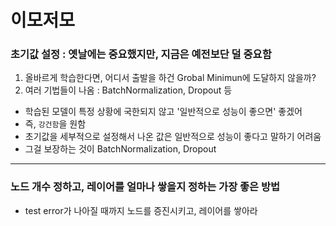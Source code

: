 # 이모저모



### 초기값 설정 : 옛날에는 중요했지만, 지금은 예전보단 덜 중요함
1. 올바르게 학습한다면, 어디서 출발을 하건 Grobal Minimun에 도달하지 않을까?
2. 여러 기법들이 나옴 : BatchNormalization, Dropout 등
  * 학습된 모델이 특정 상황에 국한되지 않고 '일반적으로 성능이 좋으면' 좋겠어
  * 즉, `강건함`을 원함
  * 초기값을 세부적으로 설정해서 나온 값은 일반적으로 성능이 좋다고 말하기 어려움
  * 그걸 보장하는 것이 BatchNormalization, Dropout

---

### 노드 개수 정하고, 레이어를 얼마나 쌓을지 정하는 가장 좋은 방법
* test error가 나아질 때까지 노드를 증진시키고, 레이어를 쌓아라
